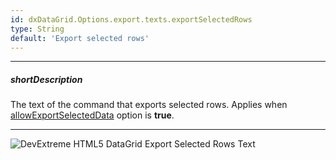 ```yaml
---
id: dxDataGrid.Options.export.texts.exportSelectedRows
type: String
default: 'Export selected rows'
---
```

---
##### shortDescription
The text of the command that exports selected rows. Applies when [allowExportSelectedData](/Documentation/ApiReference/UI_Widgets/dxDataGrid/Configuration/export/#allowExportSelectedData) option is **true**.

---
![DevExtreme HTML5 DataGrid Export Selected Rows Text](/Content/images/doc/19_2/DataGrid/Export_SelectedRows.png)